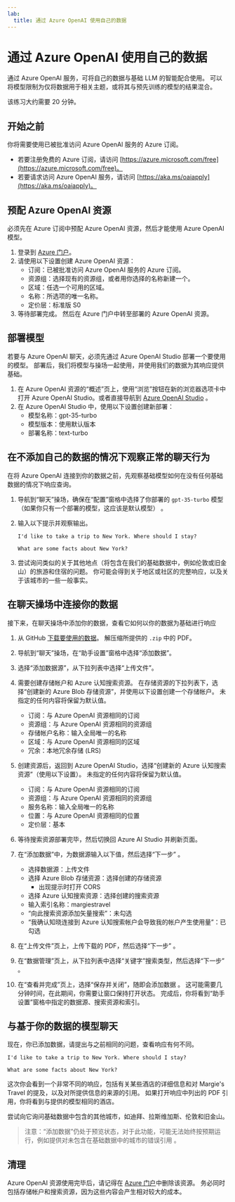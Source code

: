 ```yaml
---
lab:
  title: 通过 Azure OpenAI 使用自己的数据
---
```


# 通过 Azure OpenAI 使用自己的数据

通过 Azure OpenAI 服务，可将自己的数据与基础 LLM 的智能配合使用。 可以将模型限制为仅将数据用于相关主题，或将其与预先训练的模型的结果混合。

该练习大约需要 20 分钟。

## 开始之前

你将需要使用已被批准访问 Azure OpenAI 服务的 Azure 订阅。 

- 若要注册免费的 Azure 订阅，请访问 [https://azure.microsoft.com/free](https://azure.microsoft.com/free)。
- 若要请求访问 Azure OpenAI 服务，请访问 [https://aka.ms/oaiapply](https://aka.ms/oaiapply)。

## 预配 Azure OpenAI 资源

必须先在 Azure 订阅中预配 Azure OpenAI 资源，然后才能使用 Azure OpenAI 模型。

1. 登录到 [Azure 门户](https://portal.azure.com?azure-portal=true)。
2. 请使用以下设置创建 Azure OpenAI 资源：
    - 订阅：已被批准访问 Azure OpenAI 服务的 Azure 订阅。
    - 资源组：选择现有的资源组，或者用你选择的名称新建一个。
    - 区域：任选一个可用的区域。
    - 名称：所选项的唯一名称。
    - 定价层：标准版 S0
3. 等待部署完成。 然后在 Azure 门户中转至部署的 Azure OpenAI 资源。

## 部署模型

若要与 Azure OpenAI 聊天，必须先通过 Azure OpenAI Studio 部署一个要使用的模型。 部署后，我们将模型与操场一起使用，并使用我们的数据为其响应提供基础。

1. 在 Azure OpenAI 资源的“概述”页上，使用“浏览”按钮在新的浏览器选项卡中打开 Azure OpenAI Studio。或者直接导航到 [Azure OpenAI Studio](https://oai.azure.com/?azure-portal=true) 。
2. 在 Azure OpenAI Studio 中，使用以下设置创建新部署：
    - 模型名称：gpt-35-turbo
    - 模型版本：使用默认版本
    - 部署名称：text-turbo

## 在不添加自己的数据的情况下观察正常的聊天行为

在将 Azure OpenAI 连接到你的数据之前，先观察基础模型如何在没有任何基础数据的情况下响应查询。

1. 导航到“聊天”操场，确保在“配置”窗格中选择了你部署的 `gpt-35-turbo` 模型（如果你只有一个部署的模型，这应该是默认模型） 。
1. 输入以下提示并观察输出。

    ```code
    I'd like to take a trip to New York. Where should I stay?
    ```

    ```code
    What are some facts about New York?
    ```

1. 尝试询问类似的关于其他地点（将包含在我们的基础数据中，例如伦敦或旧金山）的旅游和住宿的问题。 你可能会得到关于地区或社区的完整响应，以及关于该城市的一些一般事实。

## 在聊天操场中连接你的数据

接下来，在聊天操场中添加你的数据，查看它如何以你的数据为基础进行响应

1. 从 GitHub [下载要使用的数据](https://aka.ms/own-data-brochures)。 解压缩所提供的 `.zip` 中的 PDF。
1. 导航到“聊天”操场，在“助手设置”窗格中选择“添加数据”。
1. 选择“添加数据源”，从下拉列表中选择“上传文件”。
1. 需要创建存储帐户和 Azure 认知搜索资源。 在存储资源的下拉列表下，选择“创建新的 Azure Blob 存储资源”，并使用以下设置创建一个存储帐户。 未指定的任何内容将保留为默认值。

    - 订阅：与 Azure OpenAI 资源相同的订阅
    - 资源组：与 Azure OpenAI 资源相同的资源组
    - 存储帐户名称：输入全局唯一的名称
    - 区域：与 Azure OpenAI 资源相同的区域
    - 冗余：本地冗余存储 (LRS)

1. 创建资源后，返回到 Azure OpenAI Studio，选择“创建新的 Azure 认知搜索资源”（使用以下设置）。 未指定的任何内容将保留为默认值。

    - 订阅：与 Azure OpenAI 资源相同的订阅
    - 资源组：与 Azure OpenAI 资源相同的资源组
    - 服务名称：输入全局唯一的名称
    - 位置：与 Azure OpenAI 资源相同的位置
    - 定价层：基本

1. 等待搜索资源部署完毕，然后切换回 Azure AI Studio 并刷新页面。
1. 在“添加数据”中，为数据源输入以下值，然后选择“下一步” 。

    - 选择数据源：上传文件
    - 选择 Azure Blob 存储资源：选择创建的存储资源
        - 出现提示时打开 CORS
    - 选择 Azure 认知搜索资源：选择创建的搜索资源
    - 输入索引名称：margiestravel
    - “向此搜索资源添加矢量搜索”：未勾选
    - “我确认知晓连接到 Azure 认知搜索帐户会导致我的帐户产生使用量”：已勾选

1. 在“上传文件”页上，上传下载的 PDF，然后选择“下一步” 。
1. 在“数据管理”页上，从下拉列表中选择“关键字”搜索类型，然后选择“下一步”  。
1. 在“查看并完成”页上，选择“保存并关闭”，随即会添加数据 。 这可能需要几分钟时间，在此期间，你需要让窗口保持打开状态。 完成后，你将看到“助手设置”窗格中指定的数据源、搜索资源和索引。

## 与基于你的数据的模型聊天

现在，你已添加数据，请提出与之前相同的问题，查看响应有何不同。

```
I'd like to take a trip to New York. Where should I stay?
```

```
What are some facts about New York?
```

这次你会看到一个非常不同的响应，包括有关某些酒店的详细信息和对 Margie's Travel 的提及，以及对所提供信息的来源的引用。 如果打开响应中列出的 PDF 引用，你将看到与提供的模型相同的酒店。

尝试向它询问基础数据中包含的其他城市，如迪拜、拉斯维加斯、伦敦和旧金山。

> 注意：“添加数据”仍处于预览状态，对于此功能，可能无法始终按预期运行，例如提供对未包含在基础数据中的城市的错误引用 。

## 清理

Azure OpenAI 资源使用完毕后，请记得在 [Azure 门户](https://portal.azure.com/?azure-portal=true)中删除该资源。 务必同时包括存储帐户和搜索资源，因为这些内容会产生相对较大的成本。
